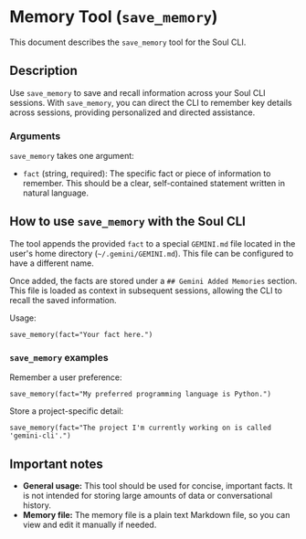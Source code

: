 # Memory Tool (`save_memory`)

This document describes the `save_memory` tool for the Soul CLI.

## Description

Use `save_memory` to save and recall information across your Soul CLI sessions. With `save_memory`, you can direct the CLI to remember key details across sessions, providing personalized and directed assistance.

### Arguments

`save_memory` takes one argument:

- `fact` (string, required): The specific fact or piece of information to remember. This should be a clear, self-contained statement written in natural language.

## How to use `save_memory` with the Soul CLI

The tool appends the provided `fact` to a special `GEMINI.md` file located in the user's home directory (`~/.gemini/GEMINI.md`). This file can be configured to have a different name.

Once added, the facts are stored under a `## Gemini Added Memories` section. This file is loaded as context in subsequent sessions, allowing the CLI to recall the saved information.

Usage:

```
save_memory(fact="Your fact here.")
```

### `save_memory` examples

Remember a user preference:

```
save_memory(fact="My preferred programming language is Python.")
```

Store a project-specific detail:

```
save_memory(fact="The project I'm currently working on is called 'gemini-cli'.")
```

## Important notes

- **General usage:** This tool should be used for concise, important facts. It is not intended for storing large amounts of data or conversational history.
- **Memory file:** The memory file is a plain text Markdown file, so you can view and edit it manually if needed.
